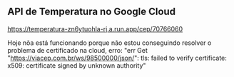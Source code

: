## API de Temperatura no Google Cloud

https://temperatura-zn6ytuohla-rj.a.run.app/cep/70766060

Hoje nõa está funcionando porque não estou conseguindo resolver o problema de certificado na cloud, erro:
 "err Get "https://viacep.com.br/ws/98500000/json/": tls: failed to verify certificate: x509: certificate signed by unknown authority"